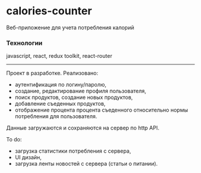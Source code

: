 # calories-counter
Веб-приложение для учета потребления калорий

### Технологии
javascript, react, redux toolkit, react-router
________
Проект в разработке. Реализовано:
- аутентификация по логину/паролю,
- создание, редактирование профиля пользователя,
- поиск продуктов, создание новых продуктов,
- добавление съеденных продуктов,
- отображение процента процента съеденного относительно нормы потребления для пользователя.

Данные загружаются и сохраняются на сервер по http API.

To do:
- загрузка статистики потребления с сервера,
- UI дизайн,
- загрузка ленты новостей с сервера (статьи о питании).
